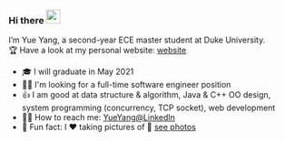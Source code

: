 ### Hi there <a href="https://www.gautamkrishnar.com/"><img src="https://media.giphy.com/media/hvRJCLFzcasrR4ia7z/giphy.gif" width="25px"></a>
I’m Yue Yang, a second-year ECE master student at Duke University.  
:trophy: Have a look at my personal website: [website](https://yueyang0115.github.io)
- :mortar_board: I will graduate in May 2021
- :woman_technologist: I'm looking for a full-time software engineer position
- :thumbsup: I am good at data structure & algorithm, Java & C++ OO design, system programming (concurrency, TCP socket), web development
- :raising_hand_woman: How to reach me: [YueYang@LinkedIn](https://www.linkedin.com/in/yue-yang-b37482142/)
- :partying_face: Fun fact: I :heart: taking pictures of :city_sunset: [see photos](https://yueyang0115.github.io/) 
